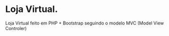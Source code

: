 # Loja Virtual.
Loja Virtual feito em PHP + Bootstrap seguindo o modelo MVC (Model View Controler) 
